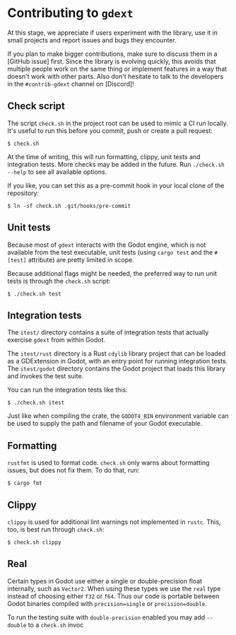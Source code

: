 # Contributing to `gdext`

At this stage, we appreciate if users experiment with the library, use it in small projects and report issues and bugs they encounter.

If you plan to make bigger contributions, make sure to discuss them in a [GitHub issue] first. Since the library is evolving quickly, this avoids that multiple people work on the same thing or implement features in a way that doesn't work with other parts. Also don't hesitate to talk to the developers in the `#contrib-gdext` channel on [Discord]!

## Check script

The script `check.sh` in the project root can be used to mimic a CI run locally. It's useful to run this before you commit, push or create a pull request:

```
$ check.sh
```

At the time of writing, this will run formatting, clippy, unit tests and integration tests. More checks may be added in the future. Run `./check.sh --help` to see all available options.

If you like, you can set this as a pre-commit hook in your local clone of the repository:

```
$ ln -sf check.sh .git/hooks/pre-commit
```

## Unit tests

Because most of `gdext` interacts with the Godot engine, which is not available from the test executable, unit tests (using `cargo test` and the `#[test]` attribute) are pretty limited in scope.

Because additional flags might be needed, the preferred way to run unit tests is through the `check.sh` script:

```
$ ./check.sh test
```

## Integration tests

The `itest/` directory contains a suite of integration tests that actually exercise `gdext` from within Godot.

The `itest/rust` directory is a Rust `cdylib` library project that can be loaded as a GDExtension in Godot, with an entry point for running integration tests. The `itest/godot` directory contains the Godot project that loads this library and invokes the test suite.

You can run the integration tests like this:

```
$ ./check.sh itest
```

Just like when compiling the crate, the `GODOT4_BIN` environment variable can be used to supply the path and filename of your Godot executable.

## Formatting

`rustfmt` is used to format code. `check.sh` only warns about formatting issues, but does not fix them. To do that, run:

```
$ cargo fmt
```

## Clippy

`clippy` is used for additional lint warnings not implemented in `rustc`. This, too, is best run through `check.sh`:

```
$ check.sh clippy
```

## Real

Certain types in Godot use either a single or double-precision float internally, such as `Vector2`. When using these types we 
use the `real` type instead of choosing either `f32` or `f64`. Thus our code is portable between Godot binaries compiled with
`precision=single` or `precision=double`.

To run the testing suite with `double-precision` enabled you may add `--double` to a `check.sh` invoc